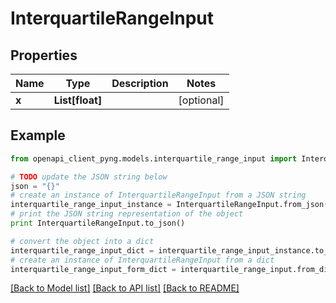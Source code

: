 # InterquartileRangeInput


## Properties
Name | Type | Description | Notes
------------ | ------------- | ------------- | -------------
**x** | **List[float]** |  | [optional] 

## Example

```python
from openapi_client_pyng.models.interquartile_range_input import InterquartileRangeInput

# TODO update the JSON string below
json = "{}"
# create an instance of InterquartileRangeInput from a JSON string
interquartile_range_input_instance = InterquartileRangeInput.from_json(json)
# print the JSON string representation of the object
print InterquartileRangeInput.to_json()

# convert the object into a dict
interquartile_range_input_dict = interquartile_range_input_instance.to_dict()
# create an instance of InterquartileRangeInput from a dict
interquartile_range_input_form_dict = interquartile_range_input.from_dict(interquartile_range_input_dict)
```
[[Back to Model list]](../README.md#documentation-for-models) [[Back to API list]](../README.md#documentation-for-api-endpoints) [[Back to README]](../README.md)


